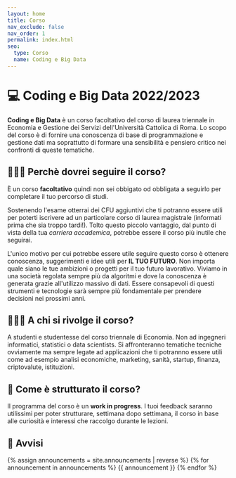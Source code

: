 ```yaml
---
layout: home
title: Corso
nav_exclude: false
nav_order: 1
permalink: index.html
seo:
  type: Corso
  name: Coding e Big Data
---
```


# 💻 Coding e Big Data 2022/2023

**Coding e Big Data** è un corso facoltativo del corso di laurea triennale in Economia e Gestione dei Servizi dell'Università Cattolica di Roma. Lo scopo del corso è di fornire una conoscenza di base di programmazione e gestione dati ma soprattutto di formare una sensibilità e pensiero critico nei confronti di queste tematiche.


## 👩🏻‍💻 Perchè dovrei seguire il corso?

È un corso **facoltativo** quindi non sei obbigato od obbligata a seguirlo per completare il tuo percorso di studi. 


Sostenendo l'esame otterrai dei CFU aggiuntivi che ti potranno essere utili per poterti iscrivere ad un particolare corso di laurea magistrale (informati prima che sia troppo tardi!). Tolto questo piccolo vantaggio, dal punto di vista della tua *carriera accademica*, potrebbe essere il corso più inutile che seguirai. 


L'unico motivo per cui potrebbe essere utile seguire questo corso è ottenere conoscenza, suggerimenti e idee utili per **IL TUO FUTURO**. Non importa quale siano le tue ambizioni o progetti per il tuo futuro lavorativo. Viviamo in una società regolata sempre più da algoritmi e dove la conoscenza è generata grazie all'utilizzo massivo di dati. Essere consapevoli di questi strumenti e tecnologie sarà sempre più fondamentale per prendere decisioni nei prossimi anni. 

## 👩🏻‍🎓 A chi si rivolge il corso?

A studenti e studentesse del corso triennale di Economia. Non ad ingegneri informatici, statistici o data scientists. Si affronteranno tematiche tecniche ovviamente ma sempre legate ad applicazioni che ti potrannno essere utili come ad esempio analisi economiche, marketing, sanità, startup, finanza, criptovalute, istituzioni. 


## 📘 Come è strutturato il corso?

Il programma del corso è un **work in progress**. I tuoi feedback saranno utilissimi per poter strutturare, settimana dopo settimana, il corso in base alle curiosità e interessi che raccolgo durante le lezioni. 

## 📌 Avvisi

{% assign announcements = site.announcements | reverse %}
{% for announcement in announcements %}
{{ announcement }}
{% endfor %}